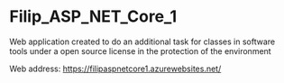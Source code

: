 # Filip_ASP_NET_Core_1
Web application created to do an additional task for classes in software tools under a open source license in the protection of the environment

Web address: https://filipaspnetcore1.azurewebsites.net/
